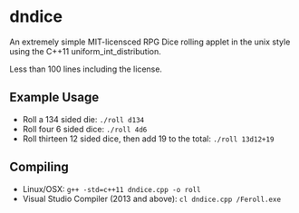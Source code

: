 # dndice
An extremely simple MIT-licensced RPG Dice rolling applet in the unix style using the C++11 uniform_int_distribution.

Less than 100 lines including the license.

## Example Usage
 - Roll a 134 sided die: `./roll d134`
 - Roll four 6 sided dice: `./roll 4d6`
 - Roll thirteen 12 sided dice, then add 19 to the total: `./roll 13d12+19`
 
## Compiling
 - Linux/OSX: `g++ -std=c++11 dndice.cpp -o roll`
 - Visual Studio Compiler (2013 and above): `cl dndice.cpp /Feroll.exe`
